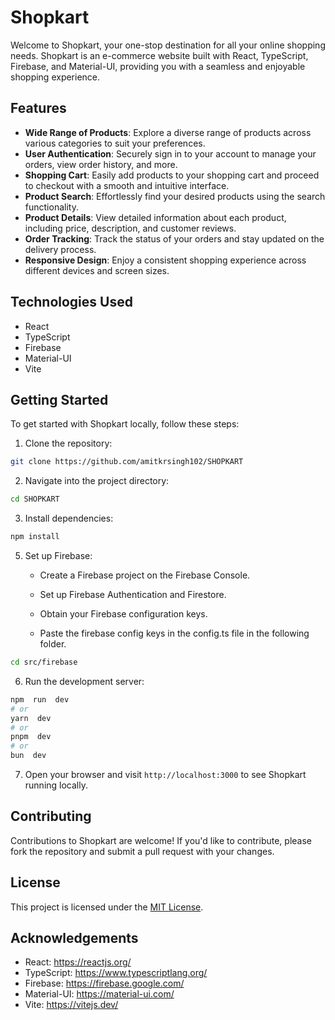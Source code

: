 
# Shopkart 

Welcome to Shopkart, your one-stop destination for all your online shopping needs. Shopkart is an e-commerce website built with React, TypeScript, Firebase, and Material-UI, providing you with a seamless and enjoyable shopping experience.

## Features

-   **Wide Range of Products**: Explore a diverse range of products across various categories to suit your preferences.
-   **User Authentication**: Securely sign in to your account to manage your orders, view order history, and more.
-   **Shopping Cart**: Easily add products to your shopping cart and proceed to checkout with a smooth and intuitive interface.
-   **Product Search**: Effortlessly find your desired products using the search functionality.
-   **Product Details**: View detailed information about each product, including price, description, and customer reviews.
-   **Order Tracking**: Track the status of your orders and stay updated on the delivery process.
-   **Responsive Design**: Enjoy a consistent shopping experience across different devices and screen sizes.

## Technologies Used

-   React
-   TypeScript
-   Firebase
-   Material-UI
-   Vite

## Getting Started

To get started with Shopkart locally, follow these steps:

1.  Clone the repository:    
```bash
git clone https://github.com/amitkrsingh102/SHOPKART
``` 
    
2.  Navigate into the project directory:
```bash
cd SHOPKART
```    
3.  Install dependencies:
```bash
npm install
```     
5.  Set up Firebase:
    
    -   Create a Firebase project on the Firebase Console.
        
    -   Set up Firebase Authentication and Firestore.
        
    -   Obtain your Firebase configuration keys.
        
    -   Paste the firebase config keys in the config.ts file in the following folder.
```bash
cd src/firebase
```
6.  Run the development server:
```bash
npm  run  dev
# or
yarn  dev
# or
pnpm  dev
# or
bun  dev
```
7.  Open your browser and visit `http://localhost:3000` to see Shopkart running locally.
    
## Contributing

Contributions to Shopkart are welcome! If you'd like to contribute, please fork the repository and submit a pull request with your changes.


## License

This project is licensed under the [MIT License](LICENSE).

## Acknowledgements
   -   React: https://reactjs.org/
   -   TypeScript: https://www.typescriptlang.org/
   -   Firebase: https://firebase.google.com/
   -   Material-UI: https://material-ui.com/
   -   Vite: https://vitejs.dev/
